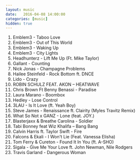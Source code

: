 ```yaml
---
layout: music
date:   2016-04-08 14:00:00
categories: [music]
hidden: true
---
```

1. Emblem3 - Taboo Love
2. Emblem3 - Out of This World
3. Emblem3 - Waking Up
4. Emblem3 - City Lights
5. Headhunterz - Lift Me Up (Ft. Mike Taylor)
6. Gallant - Counting
7. Nick Jonas - Champagne Problems
8. Hailee Steinfeld - Rock Bottom ft. DNCE
9. Lido - Crazy
10. ROBIN SCHULZ FEAT. AKON – HEATWAVE
11. Chris Brown Ft Benny Benassi - Paradise
12. Laura Marano - Boombox
13. Hedley - Lose Control
14. 3LAU - Is It Love (ft. Yeah Boy)
15. Steve James - Renaissance ft. Clairity (Myles Travitz Remix)
16. What So Not x GANZ - Lone (feat. JOY.)
17. Blasterjaxx & Breathe Carolina - Soldier
18. Tabi Bonney feat Wiz Khalifa – Bang Bang
19. Calvin Harris ft. Taylor Swift - Fire
20. Falcons & Ekali - I Won't Lie (Feat. Vanessa Elisha)
21. Tom Ferry & Cureton - Found It In You (ft. A-SHO)
22. Sigala - Give Me Your Love ft. John Newman, Nile Rodgers
23. Travis Garland - Dangerous Woman